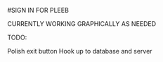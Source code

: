 #SIGN IN FOR PLEEB

CURRENTLY WORKING GRAPHICALLY AS NEEDED

TODO:

Polish exit button
Hook up to database and server


